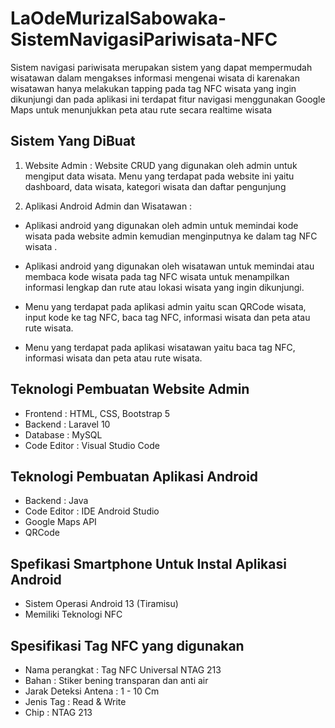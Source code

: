 # LaOdeMurizalSabowaka-SistemNavigasiPariwisata-NFC
Sistem navigasi pariwisata merupakan sistem yang dapat mempermudah wisatawan dalam mengakses informasi mengenai wisata di karenakan wisatawan hanya melakukan tapping pada tag NFC wisata yang ingin dikunjungi dan pada aplikasi ini terdapat fitur navigasi menggunakan Google Maps untuk menunjukkan peta atau rute secara realtime wisata

## Sistem Yang DiBuat
1. Website Admin :
Website CRUD yang digunakan oleh admin untuk mengiput data wisata.
Menu yang terdapat pada website ini yaitu dashboard, data wisata, kategori wisata dan daftar pengunjung

2. Aplikasi Android Admin dan Wisatawan :
   
- Aplikasi android yang digunakan oleh admin untuk memindai kode wisata pada website admin kemudian menginputnya ke dalam tag NFC wisata .

- Aplikasi android yang digunakan oleh wisatawan untuk memindai atau membaca kode wisata pada tag NFC wisata untuk menampilkan informasi lengkap dan rute atau lokasi wisata yang ingin dikunjungi.

- Menu yang terdapat pada aplikasi admin yaitu scan QRCode wisata, input kode ke tag NFC, baca tag NFC, informasi wisata dan peta atau rute wisata. 

- Menu yang terdapat pada aplikasi wisatawan yaitu baca tag NFC, informasi wisata dan peta atau rute wisata.

## Teknologi Pembuatan Website Admin
- Frontend : HTML, CSS, Bootstrap 5
- Backend : Laravel 10
- Database : MySQL
- Code Editor : Visual Studio Code

## Teknologi Pembuatan Aplikasi Android
- Backend : Java
- Code Editor : IDE Android Studio
- Google Maps API
- QRCode

## Spefikasi Smartphone Untuk Instal Aplikasi Android
- Sistem Operasi Android 13 (Tiramisu)
- Memiliki Teknologi NFC

## Spesifikasi Tag NFC yang digunakan
- Nama perangkat : Tag NFC Universal NTAG 213
- Bahan : Stiker bening transparan dan anti air
- Jarak Deteksi Antena : 1 - 10 Cm
- Jenis Tag : Read & Write
- Chip : NTAG 213

